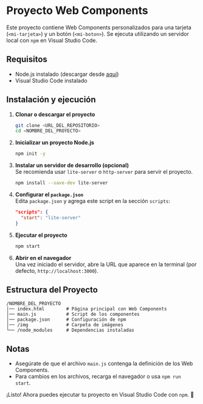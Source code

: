 # Proyecto Web Components

Este proyecto contiene Web Components personalizados para una tarjeta (`<mi-tarjeta>`) y un botón (`<mi-boton>`). Se ejecuta utilizando un servidor local con `npm` en Visual Studio Code.

## Requisitos

- Node.js instalado (descargar desde [aquí](https://nodejs.org/))
- Visual Studio Code instalado

## Instalación y ejecución

1. **Clonar o descargar el proyecto**

   ```sh
   git clone <URL_DEL_REPOSITORIO>
   cd <NOMBRE_DEL_PROYECTO>
   ```

2. **Inicializar un proyecto Node.js**

   ```sh
   npm init -y
   ```

3. **Instalar un servidor de desarrollo (opcional)**  
   Se recomienda usar `lite-server` o `http-server` para servir el proyecto.

   ```sh
   npm install --save-dev lite-server
   ```

4. **Configurar el `package.json`**  
   Edita `package.json` y agrega este script en la sección `scripts`:

   ```json
   "scripts": {
     "start": "lite-server"
   }
   ```

5. **Ejecutar el proyecto**

   ```sh
   npm start
   ```

6. **Abrir en el navegador**  
   Una vez iniciado el servidor, abre la URL que aparece en la terminal (por defecto, `http://localhost:3000`).

## Estructura del Proyecto

```
/NOMBRE_DEL_PROYECTO
│── index.html        # Página principal con Web Components
│── main.js           # Script de los componentes
│── package.json      # Configuración de npm
│── /img              # Carpeta de imágenes
└── /node_modules     # Dependencias instaladas
```

## Notas

- Asegúrate de que el archivo `main.js` contenga la definición de los Web Components.
- Para cambios en los archivos, recarga el navegador o usa `npm run start`.

¡Listo! Ahora puedes ejecutar tu proyecto en Visual Studio Code con `npm`. 🚀


